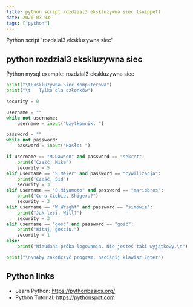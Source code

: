 ```yaml
---
title: python script rozdzial3 ekskluzywna siec (snippet)
date: 2020-03-03
tags: ["python"]
---
```

Python script 'rozdzial3 ekskluzywna siec'


## python rozdzial3 ekskluzywna siec

Python mysql example: rozdzial3 ekskluzywna siec

```python
print("\tEkskluzywna Sieć Komputerowa")
print("\t   Tylko dla członków")

security = 0

username = ""
while not username:
    username = input("Użytkownik: ")

password = ""
while not password:
    password = input("Hasło: ")

if username == "M.Dawson" and password == "sekret":
    print("Cześć, Mike")
    security = 5
elif username == "S.Meier" and password == "cywilizacja":
    print("Cześć, Sid")
    security = 3
elif username == "S.Miyamoto" and password == "mariobros":
    print("Co u Ciebie, Shigeru?")
    security = 3
elif username == "W.Wright" and password == "simowie":
    print("Jak leci, Will?")
    security = 3
elif username == "gość" and password == "gość":
    print("Witaj, gościu.")
    security = 1
else:
    print("Nieudana próba logowania. Nie jesteś taki wyjątkowy.\n")

print("\n\nAby zakończyć program, naciśnij klawisz Enter")


```

## Python links

- Learn Python: https://pythonbasics.org/
- Python Tutorial: https://pythonspot.com
